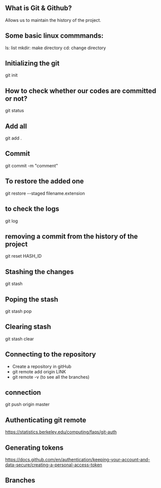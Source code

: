 ## What is Git & Github?
Allows us to maintain the history of the project. 

## Some basic linux commmands:
ls: list
mkdir: make directory
cd: change directory

## Initializing the git
git init

## How to check whether our codes are committed or not?
git status

## Add all
git add .

## Commit
git commit -m "comment"

## To restore the added one
git restore --staged filename.extension

## to check the logs
git log

## removing a commit from the history of the project
git reset HASH_ID 

## Stashing the changes
git stash

## Poping the stash
git stash pop

## Clearing stash
git stash clear

## Connecting to the repository
- Create a repository in gitHub
- git remote add origin LINK
- git remote -v (to see all the branches)

## connection 
git push origin master

## Authenticating git remote
https://statistics.berkeley.edu/computing/faqs/git-auth

## Generating tokens
https://docs.github.com/en/authentication/keeping-your-account-and-data-secure/creating-a-personal-access-token

## Branches

